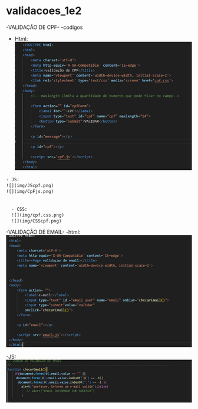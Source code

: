 # validacoes_1e2

-VALIDAÇÃO DE CPF-
-codígos
   - Html:
      ![](img/cpfHTML.png)

    - JS:
    ![](img/JScpf.png)
    ![](img/CpFjs.png)
 

      - CSS:
      ![](img/cpf.css.png)
      ![](img/CSScpf.png)

-VALIDAÇÃO DE EMAIL-
   -html:
  ![](img/HTMLemail.png)

  -JS:
 ![](img/jsEMAIL..png)


    
